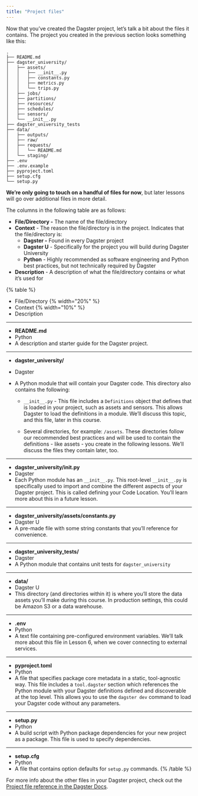 ```yaml
---
title: "Project files"
---
```


Now that you’ve created the Dagster project, let’s talk a bit about the files it contains. The project you created in the previous section looks something like this:

```
.
├── README.md
├── dagster_university/
│   ├── assets/
│   │   ├── __init__.py
│   │   ├── constants.py
│   │   ├── metrics.py
│   │   └── trips.py
│   ├── jobs/
│   ├── partitions/
│   ├── resources/
│   ├── schedules/
│   ├── sensors/
│   └── __init__.py
├── dagster_university_tests
├── data/
│   ├── outputs/
│   ├── raw/
│   ├── requests/
│   │   └── README.md
│   └── staging/
├── .env
├── .env.example
├── pyproject.toml
├── setup.cfg
└── setup.py
```

**We’re only going to touch on a handful of files for now**, but later lessons will go over additional files in more detail.

The columns in the following table are as follows:

- **File/Directory -** The name of the file/directory
- **Context** - The reason the file/directory is in the project. Indicates that the file/directory is:
    - **Dagster -** Found in every Dagster project
    - **Dagster U** - Specifically for the project you will build during Dagster University
    - **Python**  - Highly recommended as software engineering and Python best practices, but not technically required by Dagster
- **Description** - A description of what the file/directory contains or what it’s used for

{% table %}
* File/Directory {% width="20%" %}
* Context {% width="10%" %}
* Description
---
* **README.md**
* Python
* A description and starter guide for the Dagster project.
---
* **dagster_university/**
* Dagster
*
    A Python module that will contain your Dagster code. This directory also contains the following:

    - `__init__.py` - This file includes a `Definitions` object that defines that is loaded in your project, such as assets and sensors. This allows Dagster to load the definitions in a module. We’ll discuss this topic, and this file, later in this course.

    - Several directories, for example: `/assets`. These directories follow our recommended best practices and will be used to contain the definitions - like assets - you create in the following lessons. We’ll discuss the files they contain later, too.
---
* **dagster_university/__init__.py**
* Dagster
*
    Each Python module has an `__init__.py`. This root-level `__init__.py` is specifically used to import and combine the different aspects of your Dagster project. This is called defining your Code Location. You’ll learn more about this in a future lesson.
---
* **dagster_university/assets/constants.py**
* Dagster U
* A pre-made file with some string constants that you’ll reference for convenience.
---
* **dagster_university_tests/**
* Dagster
* A Python module that contains unit tests for `dagster_university`
---
* **data/**
* Dagster U
* This directory (and directories within it) is where you’ll store the data assets you’ll make during this course. In production settings, this could be Amazon S3 or a data warehouse.
---
* **.env**
* Python
* A text file containing pre-configured environment variables. We’ll talk more about this file in Lesson 6, when we cover connecting to external services.
---
* **pyproject.toml**
* Python
* A file that specifies package core metadata in a static, tool-agnostic way. This file includes a `tool.dagster` section which references the Python module with your Dagster definitions defined and discoverable at the top level. This allows you to use the `dagster dev` command to load your Dagster code without any parameters.
---
* **setup.py**
* Python
* A build script with Python package dependencies for your new project as a package. This file is used to specify dependencies.
---
* **setup.cfg**
* Python
* A file that contains option defaults for `setup.py` commands.
{% /table %}

For more info about the other files in your Dagster project, check out the [Project file reference in the Dagster Docs](https://docs.dagster.io/getting-started/project-file-reference).